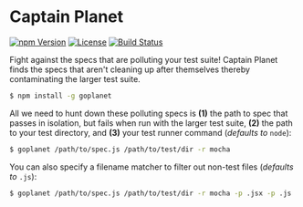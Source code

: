 Captain Planet
==============

[![npm Version](https://img.shields.io/npm/v/goplanet.svg)](https://www.npmjs.com/package/goplanet) [![License](https://img.shields.io/npm/l/goplanet.svg)](https://www.npmjs.com/package/goplanet) [![Build Status](https://travis-ci.org/iancmyers/captain-planet.svg)](https://travis-ci.org/iancmyers/captain-planet)

Fight against the specs that are polluting your test suite! Captain Planet finds the specs that aren't cleaning up after themselves thereby contaminating the larger test suite.

```bash
$ npm install -g goplanet
```

All we need to hunt down these polluting specs is **(1)** the path to spec that passes in isolation, but fails when run with the larger test suite, **(2)** the path to your test directory, and **(3)** your test runner command (_defaults to_ `node`):

```bash
$ goplanet /path/to/spec.js /path/to/test/dir -r mocha
```

You can also specify a filename matcher to filter out non-test files (_defaults to_ `.js`):

```bash
$ goplanet /path/to/spec.js /path/to/test/dir -r mocha -p .jsx -p .js
```
